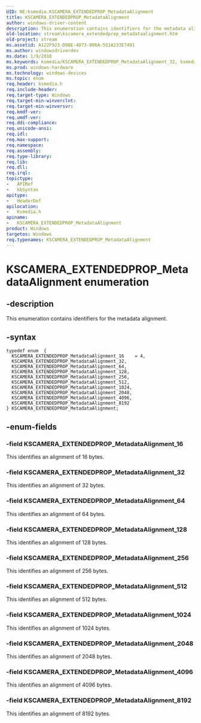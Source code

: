 ```yaml
---
UID: NE:ksmedia.KSCAMERA_EXTENDEDPROP_MetadataAlignment
title: KSCAMERA_EXTENDEDPROP_MetadataAlignment
author: windows-driver-content
description: This enumeration contains identifiers for the metadata alignment.
old-location: stream\kscamera_extendedprop_metadataalignment.htm
old-project: stream
ms.assetid: A122F923-D98E-4D73-896A-551A233E7491
ms.author: windowsdriverdev
ms.date: 1/9/2018
ms.keywords: ksmedia/KSCAMERA_EXTENDEDPROP_MetadataAlignment_32, ksmedia/KSCAMERA_EXTENDEDPROP_MetadataAlignment_8192, KSCAMERA_EXTENDEDPROP_MetadataAlignment enumeration [Streaming Media Devices], ksmedia/KSCAMERA_EXTENDEDPROP_MetadataAlignment_128, KSCAMERA_EXTENDEDPROP_MetadataAlignment_2048, ksmedia/KSCAMERA_EXTENDEDPROP_MetadataAlignment_16, ksmedia/KSCAMERA_EXTENDEDPROP_MetadataAlignment_256, KSCAMERA_EXTENDEDPROP_MetadataAlignment_4096, KSCAMERA_EXTENDEDPROP_MetadataAlignment_512, KSCAMERA_EXTENDEDPROP_MetadataAlignment_64, ksmedia/KSCAMERA_EXTENDEDPROP_MetadataAlignment_2048, KSCAMERA_EXTENDEDPROP_MetadataAlignment_16, KSCAMERA_EXTENDEDPROP_MetadataAlignment_8192, KSCAMERA_EXTENDEDPROP_MetadataAlignment_256, KSCAMERA_EXTENDEDPROP_MetadataAlignment_1024, ksmedia/KSCAMERA_EXTENDEDPROP_MetadataAlignment_4096, KSCAMERA_EXTENDEDPROP_MetadataAlignment_128, KSCAMERA_EXTENDEDPROP_MetadataAlignment_32, KSCAMERA_EXTENDEDPROP_MetadataAlignment, ksmedia/KSCAMERA_EXTENDEDPROP_MetadataAlignment_64, stream.kscamera_extendedprop_metadataalignment, ksmedia/KSCAMERA_EXTENDEDPROP_MetadataAlignment, ksmedia/KSCAMERA_EXTENDEDPROP_MetadataAlignment_512, ksmedia/KSCAMERA_EXTENDEDPROP_MetadataAlignment_1024
ms.prod: windows-hardware
ms.technology: windows-devices
ms.topic: enum
req.header: ksmedia.h
req.include-header: 
req.target-type: Windows
req.target-min-winverclnt: 
req.target-min-winversvr: 
req.kmdf-ver: 
req.umdf-ver: 
req.ddi-compliance: 
req.unicode-ansi: 
req.idl: 
req.max-support: 
req.namespace: 
req.assembly: 
req.type-library: 
req.lib: 
req.dll: 
req.irql: 
topictype:
-	APIRef
-	kbSyntax
apitype:
-	HeaderDef
apilocation:
-	Ksmedia.h
apiname:
-	KSCAMERA_EXTENDEDPROP_MetadataAlignment
product: Windows
targetos: Windows
req.typenames: KSCAMERA_EXTENDEDPROP_MetadataAlignment
---
```


# KSCAMERA_EXTENDEDPROP_MetadataAlignment enumeration


## -description


This enumeration contains identifiers for the metadata alignment.


## -syntax


````
typedef enum  { 
  KSCAMERA_EXTENDEDPROP_MetadataAlignment_16    = 4,
  KSCAMERA_EXTENDEDPROP_MetadataAlignment_32,
  KSCAMERA_EXTENDEDPROP_MetadataAlignment_64,
  KSCAMERA_EXTENDEDPROP_MetadataAlignment_128,
  KSCAMERA_EXTENDEDPROP_MetadataAlignment_256,
  KSCAMERA_EXTENDEDPROP_MetadataAlignment_512,
  KSCAMERA_EXTENDEDPROP_MetadataAlignment_1024,
  KSCAMERA_EXTENDEDPROP_MetadataAlignment_2048,
  KSCAMERA_EXTENDEDPROP_MetadataAlignment_4096,
  KSCAMERA_EXTENDEDPROP_MetadataAlignment_8192
} KSCAMERA_EXTENDEDPROP_MetadataAlignment;
````


## -enum-fields




### -field KSCAMERA_EXTENDEDPROP_MetadataAlignment_16

This identifies an alignment of 16 bytes.


### -field KSCAMERA_EXTENDEDPROP_MetadataAlignment_32

This identifies an alignment of 32 bytes.


### -field KSCAMERA_EXTENDEDPROP_MetadataAlignment_64

This identifies an alignment of 64 bytes.


### -field KSCAMERA_EXTENDEDPROP_MetadataAlignment_128

This identifies an alignment of 128 bytes.


### -field KSCAMERA_EXTENDEDPROP_MetadataAlignment_256

This identifies an alignment of 256 bytes.


### -field KSCAMERA_EXTENDEDPROP_MetadataAlignment_512

This identifies an alignment of 512 bytes.


### -field KSCAMERA_EXTENDEDPROP_MetadataAlignment_1024

This identifies an alignment of 1024 bytes.


### -field KSCAMERA_EXTENDEDPROP_MetadataAlignment_2048

This identifies an alignment of 2048 bytes.


### -field KSCAMERA_EXTENDEDPROP_MetadataAlignment_4096

This identifies an alignment of 4096 bytes.


### -field KSCAMERA_EXTENDEDPROP_MetadataAlignment_8192

This identifies an alignment of 8192 bytes.

